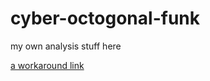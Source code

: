 # cyber-octogonal-funk
my own analysis stuff here

[a workaround link](https://github.com/sql19w/cyber-octogonal-funk/blob/main/algerian_forest_fires.R)
